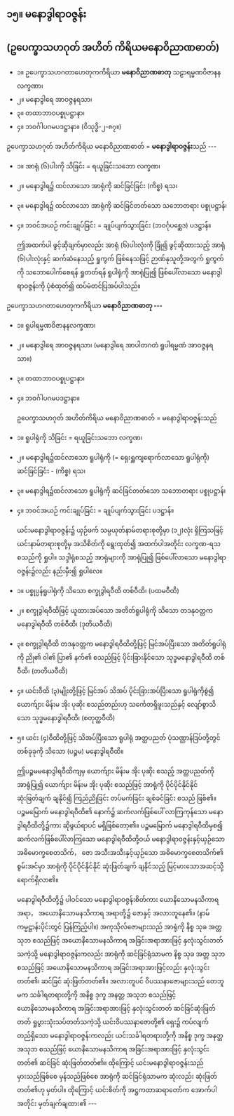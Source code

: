 ## ၁၅။ မနောဒွါရာဝဇ္ဇန်း

## (ဥပေက္ခာသဟဂုတ် အဟိတ် ကိရိယမနောဝိညာဏဓာတ်)

- ၁။ ဥပေက္ခာသဟဂတာဟေတုကကိရိယာ **မနောဝိညာဏဓာတု** သဠာရမ္မဏဝိဇာနနလက္ခဏာ၊
- ၂။ မနောဒွါရေ အာဝဇ္ဇနရသာ၊
- ၃။ တထာဘာဝပစ္စုပဋ္ဌာနာ၊
- ၄။ ဘဝင်္ဂါပဂမပဒဋ္ဌာနာ။ (ဝိသုဒ္ဓိ-၂-၈၇။)

ဥပေက္ခာသဟဂုတ် အဟိတ်ကိရိယ မနောဝိညာဏဓာတ် = **မနောဒွါရာဝဇ္ဇန်း**သည် ---

- ၁။ အာရုံ (၆)ပါးကို သိခြင်း = ရယူခြင်းသဘော <r>လက္ခဏ၊</r>
 
- ၂။ မနောဒွါရ၌ ထင်လာသော အာရုံကို ဆင်ခြင်ခြင်း <r>(ကိစ္စ) ရသ၊</r>
  
- ၃။ မနောဒွါရ၌ ထင်လာသော အာရုံကို ဆင်ခြင်တတ်သော သဘောတရား <r>ပစ္စုပဋ္ဌာန်၊</r>
  
- ၄။ ဘဝင်အယဉ် ကင်းချုပ်ခြင်း = ချုပ်ပျက်သွားခြင်း (ဘဝင်္ဂုပစ္ဆေဒ) <r>ပဒဋ္ဌာန်။</r>

    ဤအထက်ပါ ဖွင့်ဆိုချက်မှာလည်း အာရုံ (၆)ပါးလုံးကို ခြုံ၍ ဖွင့်ဆိုထားသည့် အာရုံ (၆)ပါးလုံးနှင့် ဆက်ဆံနေသည့် ရှုကွက် ဖြစ်နေသဖြင့် ဉာဏ်နုသူတို့အတွက် ရှုကွက်ကို သဘောပေါက်စေရန် ရှုတတ်ရန် ရူပါရုံကို အာရုံပြု၍ ဖြစ်ပေါ်လာသော မနောဒွါရာဝဇ္ဇန်းကို ပုံစံထုတ်၍ ထပ်မံတင်ပြအပ်ပါသည်။

ဥပေက္ခာသဟဂတာဟေတုကကိရိယာ  **မနောဝိညာဏဓာတု ---**

- ၁။ ရူပါရမ္မဏဝိဇာနနလက္ခဏာ၊
- ၂။ မနောဒွါရေ အာဝဇ္ဇနရသာ၊ (မနောဒွါရေ အာပါတဂတံ ရူပါရမ္မဏံ အာဝဇ္ဇနရသာ။)
- ၃။ တထာဘာဝပစ္စုပဋ္ဌာနာ၊
- ၄။ ဘဝင်္ဂါပဂမပဒဋ္ဌာနာ။

    ဥပေက္ခာသဟဂုတ် အဟိတ်ကိရိယ မနောဝိညာဏဓာတ် = မနောဒွါရာဝဇ္ဇန်းသည်

- ၁။ ရူပါရုံကို သိခြင်း = ရယူခြင်းသဘော <r>လက္ခဏ၊</r>

- ၂။ မနောဒွါရ၌ထင်လာသော ရူပါရုံကို (= ရှေးရှူကျရောက်လာသော ရူပါရုံကို) ဆင်ခြင်ခြင်း - <r>(ကိစ္စ) ရသ၊</r>

- ၃။ မနောဒွါရ၌ထင်လာသော ရူပါရုံကို ဆင်ခြင်တတ်သော သဘောတရား <r>ပစ္စုပဋ္ဌာန်၊</r>

- ၄။ ဘဝင်အယဉ် ကင်းချုပ်ခြင်း = ချုပ်ပျက်သွားခြင်း <r>ပဒဋ္ဌာန်။</r>

    ယင်းမနောဒွါရာဝဇ္ဇန်း၌ ယှဉ်ဖက် သမ္ပယုတ်နာမ်တရားစုတို့မှာ (၁၂)လုံး ရှိကြသဖြင့် ယင်းနာမ်တရားစုတို့မှ အသိစိတ်ကို ရွေးထုတ်၍ အထက်ပါအတိုင်း လက္ခဏ-ရသ စသည်ကို ရှုပါ။ 
    သဒ္ဒါရုံစသည့် အာရုံများကို အာရုံပြု၍ ဖြစ်ပေါ်လာသော မနောဒွါရာဝဇ္ဇန်း၌လည်း နည်းမှီး၍ ရှုပါလေ။

- ၁။ ပစ္စုပ္ပန်ရူပါရုံကို သိသော စက္ခုဒွါရဝီထိ တစ်ဝီထိ၊ (ပထမဝီထိ)

- ၂။ စက္ခုဒွါရဝီထိဖြင့် ယူထားအပ်သော အတိတ်ရူပါရုံကို သိသော တဒနုဝတ္တက မနောဒွါရဝီထိ တစ်ဝီထိ၊ (ဒုတိယဝီထိ)

- ၃။ စက္ခုဒွါရဝီထိ တဒနုဝတ္တက မနောဒွါရဝီထိတို့ဖြင့် မြင်အပ်ပြီးသော အတိတ်ရူပါရုံကို ညို၏ ဝါ၏ ပြာ၏  နက်၏ စသည်ဖြင့် ပိုင်းခြားနိုင်သော သုဒ္ဓမနောဒွါရဝီထိ တစ်ဝီထိ၊ (တတိယဝီထိ)

- ၄။ ယင်းဝီထိ (၃)မျိုးတို့ဖြင့် မြင်အပ် သိအပ် ပိုင်းခြားအပ်ပြီးသော ရူပါရုံကိုစွဲ၍ ယောက်ျား မိန်းမ အိုး ပုဆိုး စသည်တည်းဟု သင်္ကေတရှိဖူးသည်နှင့် လျော်စွာသိသော သုဒ္ဓမနောဒွါရဝီထိ၊ (စတုတ္ထဝီထိ)

- ၅။ ယင်း (၄)ဝီထိတို့ဖြင့် သိအပ်ပြီးသော ရူပါရုံ အတ္ထပညတ် ပုံသဏ္ဌာန်ဒြပ်တို့တွင် တစ်ခုခုကို သိသော (ပဉ္စမ) မနောဒွါရဝီထိ။

    ဤပဉ္စမမနောဒွါရဝီထိကျမှ ယောက်ျား မိန်းမ အိုး ပုဆိုး စသည့် အတ္ထပညတ်ကို အာရုံပြု၍ ယောက်ျား မိန်းမ အိုး ပုဆိုး စသည်ဖြင့် အာရုံကို ပိုင်ပိုင်နိုင်နိုင် ဆုံးဖြတ်ချက် ချနိုင်၍ ကြည်ညိုခြင်း တပ်မက်ခြင်း ချစ်ခင်ခြင်း စသည် ဖြစ်၏။ 
    ပဉ္စမမြောက် မနောဒွါရဝီထိ၏ နောက်၌ ဆက်လက်ဖြစ်ပေါ် လာကြကုန်သော မနောဒွါရဝီထိတို့၌ကား ဆိုဖွယ်ရာပင် မရှိဖြစ်တော့၏။ 
    ပဉ္စမမြောက် မနောဒွါရဝီထိမှစ၍ ဆက်လက်ဖြစ်ပေါ်လာကြသော မနောဒွါရဝီထိတို့ဝယ် မနောဒွါရာဝဇ္ဇန်းနှင့်ယှဉ်သော အဓိမောက္ခစေတသိက်， ဇော အသီးအသီးနှင့်ယှဉ်သော အဓိမောက္ခစေတသိက်၏ စွမ်းအင်မှာ အာရုံကို ပိုင်ပိုင်နိုင်နိုင် ဆုံးဖြတ်ချက် ချနိုင်သည့် မြင့်မားသောအဆင့်သို့ ရောက်ရှိလာ၏။

    မနောဒွါရဝီထိတို့၌ ပါဝင်သော မနောဒွါရာဝဇ္ဇန်းစိတ်ကား ယောနိသောမနသိကာရ အရာ， အယောနိသောမနသိကာရ အရာတို့၌ ဇောနှင့် အလားတူနေ၏။ (နာမ်ကမ္မဋ္ဌာန်းပိုင်းတွင် ပြန်ကြည့်ပါ။) 
    အကုသိုလ်ဇောများသည် အာရုံကို နိစ္စ သုခ အတ္တ သုဘ စသည်ဖြင့် အယောနိသောမနသိကာရ အခြင်းအရာအားဖြင့် နှလုံးသွင်းတတ် သကဲ့သို့ မနောဒွါရာဝဇ္ဇန်းကလည်း အာရုံကို ဆင်ခြင်ရုံသာမက နိစ္စ သုခ အတ္တ သုဘ စသည်ဖြင့် အယောနိသောမနသိကာရ အခြင်းအရာအားဖြင့်လည်း နှလုံးသွင်းတတ်၏၊ ဆင်ခြင် ဆုံးဖြတ်တတ်၏။ 
    အလားတူပင် ဝိပဿနာဇောများသည် တေဘူမက သင်္ခါရတရားတို့ကို အနိစ္စ ဒုက္ခ အနတ္တ အသုဘ စသည်ဖြင့် ယောနိသောမနသိကာရ အခြင်းအရာအားဖြင့် နှလုံးသွင်းတတ် ဆင်ခြင်ဆုံးဖြတ်တတ် ရှုပွားသုံးသပ်တတ်သကဲ့သို့ ယင်းဝိပဿနာဇောတို့၏ ရှေး၌ ကပ်လျက် တည်ရှိသော မနောဒွါရာဝဇ္ဇန်းကလည်း ယင်းသင်္ခါရတရားတို့ကို အနိစ္စ ဒုက္ခ အနတ္တ အသုဘ စသည်ဖြင့် ယောနိသောမနသိကာရ အခြင်းအရာအားဖြင့် နှလုံးသွင်းတတ်၏ ဆင်ခြင် ဆုံးဖြတ်တတ်၏။ 
    ထိုကြောင့် ယင်းမနောဒွါရာဝဇ္ဇန်းသည် မှားသည်ဖြစ်စေ မှန်သည်ဖြစ်စေ အာရုံကို ဆင်ခြင်ရုံသာမက ဆုံးလည်း ဆုံးဖြတ်တတ်၏ဟု မှတ်ပါ။ 
    ထိုကြောင့် ယင်းစိတ်ကို အဋ္ဌကထာဆရာတော်က အောက်ပါအတိုင်း မှတ်ချက်ချထား၏ ---